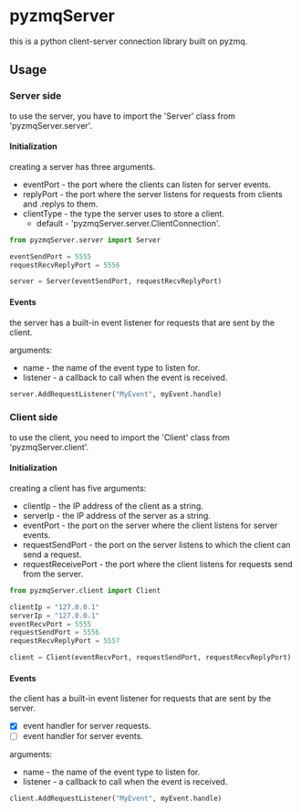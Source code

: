 # pyzmqServer
this is a python client-server connection library built on pyzmq.
## Usage
### Server side
to use the server, you have to import the 'Server' class from 'pyzmqServer.server'.

#### Initialization

creating a server has three arguments.
* eventPort - the port where the clients can listen for server events.
* replyPort - the port where the server listens for requests from clients and .replys to them.
* clientType - the type the server uses to store a client.
    - default - 'pyzmqServer.server.ClientConnection'.
``` python
from pyzmqServer.server import Server

eventSendPort = 5555
requestRecvReplyPort = 5556

server = Server(eventSendPort, requestRecvReplyPort)
```
#### Events
the server has a built-in event listener for requests that are sent by the client.

 arguments:
 * name - the name of the event type to listen for.
 * listener - a callback to call when the event is received.
 ```python
server.AddRequestListener("MyEvent", myEvent.handle)
 ```
### Client side
to use the client, you need to import the 'Client' class from 'pyzmqServer.client'.
#### Initialization
creating a client has five arguments:
* clientIp - the IP address of the client as a string.
* serverIp - the IP address of the server as a string.
* eventPort - the port on the server where the client listens for server events.
* requestSendPort - the port on the server listens to which the client can send a request.
* requestReceivePort - the port where the client listens for requests send from the server.
``` python
from pyzmqServer.client import Client

clientIp = "127.0.0.1"
serverIp = "127.0.0.1"
eventRecvPort = 5555
requestSendPort = 5556
requestRecvReplyPort = 5557

client = Client(eventRecvPort, requestSendPort, requestRecvReplyPort)
```

#### Events
the client has a built-in event listener for requests that are sent by the server.
 - [x] event handler for server requests.
 - [ ] event handler for server events.

 arguments:
 * name - the name of the event type to listen for.
 * listener - a callback to call when the event is received.
 ```python
client.AddRequestListener("MyEvent", myEvent.handle)
 ```
